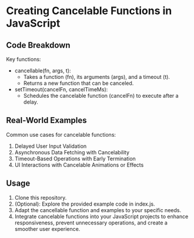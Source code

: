 # Creating Cancelable Functions in JavaScript

## Code Breakdown

Key functions:

- cancellable(fn, args, t):
  - Takes a function (fn), its arguments (args), and a timeout (t).
  - Returns a new function that can be canceled.
- setTimeout(cancelFn, cancelTimeMs):
  - Schedules the cancelable function (cancelFn) to execute after a delay.

## Real-World Examples

Common use cases for cancelable functions:

1. Delayed User Input Validation
2. Asynchronous Data Fetching with Cancelability
3. Timeout-Based Operations with Early Termination
4. UI Interactions with Cancelable Animations or Effects

## Usage

1. Clone this repository.
2. (Optional): Explore the provided example code in index.js.
3. Adapt the cancellable function and examples to your specific needs.
4. Integrate cancelable functions into your JavaScript projects to enhance responsiveness, prevent unnecessary operations, and create a smoother user experience.
